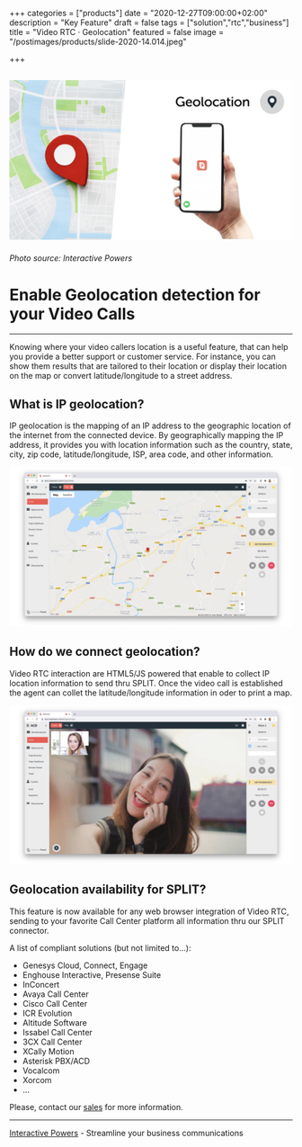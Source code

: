 +++
categories = ["products"]
date = "2020-12-27T09:00:00+02:00"
description = "Key Feature"
draft = false
tags = ["solution","rtc","business"]
title = "Video RTC · Geolocation"
featured = false
image = "/postimages/products/slide-2020-14.014.jpeg"

+++

![Virgo Stats](/postimages/products/slide-2020-14.014.jpeg)
-------
###### Photo source: Interactive Powers

# Enable Geolocation detection for your Video Calls
--- 

Knowing where your video callers location is a useful feature, that can help you provide a better support or customer service. For instance, you can show them results that are tailored to their location or display their location on the map or convert latitude/longitude to a street address.

## What is IP geolocation?

IP geolocation is the mapping of an IP address to the geographic location of the internet from the connected device. By geographically mapping the IP address, it provides you with location information such as the country, state, city, zip code, latitude/longitude, ISP, area code, and other information.

![Geolocation](/postimages/products/slide-2020-14.016.jpeg)

## How do we connect geolocation?

Video RTC interaction are HTML5/JS powered that enable to collect IP location information to send thru SPLIT. Once the video call is established the agent can collet the latitude/longitude information in oder to print a map.

![Geolocation](/postimages/products/slide-2020-14.015.jpeg)

## Geolocation availability for SPLIT?

This feature is now available for any web browser integration of Video RTC, sending to your favorite Call Center platform all information thru our SPLIT connector.

A list of compliant solutions (but not limited to...):

* Genesys Cloud, Connect, Engage
* Enghouse Interactive, Presense Suite
* InConcert
* Avaya Call Center
* Cisco Call Center
* ICR Evolution
* Altitude Software
* Issabel Call Center
* 3CX Call Center
* XCally Motion
* Asterisk PBX/ACD
* Vocalcom
* Xorcom
* …

Please, contact our [sales](https://www.ivrpowers.com/support-services/) for more information.

---
[Interactive Powers](http://www.ivrpowers.com/) - Streamline your business communications
